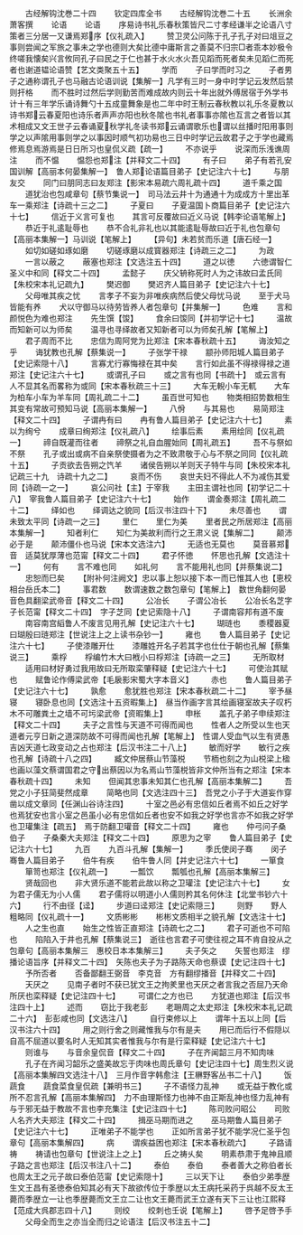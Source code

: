 <!-- { "loadSidebar": true } -->

　　古经解钩沈巻二十四
　　钦定四库全书
　　古经解钩沈巻二十五
　　长洲余萧客撰
　　论语
　　论语
　　序易诗书礼乐春秋策皆尺二寸孝经谦半之论语八寸策者三分居一又谦焉郑序【仪礼疏入】
　　赞卫灵公问陈于孔子孔子对曰俎豆之事则尝闻之军旅之事未之学也德则大矣比德中庸斯言之善莫不归宗□者乖本妙极令终嗟我懐矣兴言攸同孔子曰民之于仁也甚于水火水火吾见蹈而死者矣未见蹈仁而死者也谢道韫论语赞【艺文类聚五十五】
　　学而
　　子曰学而时习之
　　子者男子之通称谓孔子也马融古论语训说【集解一】凡学有三时一身中时学记云发然后禁则扞格
　　而不胜时过然后学则勤苦而难成故内则云十年出就外傅居宿于外学书计十有三年学乐诵诗舞勺十五成童舞象是也二年中时王制云春秋教以礼乐冬夏教以诗书郑云春夏阳也诗乐者声声亦阳也秋冬隂也书礼者事事亦隂也互言之者皆以其术相成又文王世子云春诵夏秋学礼冬读书郑云诵谓歌乐也谓以丝播时阳用事则学之以声隂用事则学之以事因时顺气初功易也三日中时学记云故君子之于学也藏焉修焉息焉游焉是日日所习也皇侃义疏【疏一】
　　不亦说乎
　　说深而乐浅谯周注
　　而不愠
　　愠怨也郑注【并释文二十四】
　　有子曰
　　弟子有若孔安国训解【高丽本何晏集解一】　鲁人郑论语篇目弟子【史记注六十七】
　　与朋友交
　　同门曰朋同志曰友郑注【影宋本易疏六周礼疏十四】
　　道千乘之国
　　道犹治也包咸章句【蔡节集说一】　司马法云井十为通通十为成成方十里出革车一乘郑注【诗疏十三之二】
　　子夏曰
　　子夏温国卜商篇目弟子【史记注六十七】
　　信近于义言可复也
　　其言可反覆故曰近义马说【韩李论语笔解上】
　　恭近于礼逺耻辱也
　　恭不合礼非礼也以其能逺耻辱故曰近于礼也包章句【高丽本集解一】马训说【笔解上】
　　【异句】未若贫而乐道【唐石经一】
　　如切如磋如琢如磨
　　切磋琢磨以成寳器郑注【诗疏三之二】
　　为政
　　一言以蔽之
　　蔽塞也郑注【文选注五十四】
　　道之以徳
　　六徳谓智仁圣义中和同【释文二十四】
　　孟懿子
　　庆父辀称死时人为之讳故曰孟氏同【朱校宋本礼记疏九】
　　樊迟御
　　樊迟齐人篇目弟子【史记注六十七】
　　父母唯其疾之忧
　　言孝子不妄为非唯疾病然后使父母忧马说
　　至于犬马皆能有养
　　犬以守御马以待劳皆养人者包章句【并集解一】
　　色难
　　言和颜悦色为难也郑注
　　先生馔【馂】
　　食余曰馂同【并初学记十七】
　　温故而知新可以为师矣
　　温寻也寻绎故者又知新者可以为师矣孔解【笔解上】
　　君子周而不比
　　忠信为周阿党为比郑注【宋本春秋疏十五】
　　诲汝知之乎
　　诲犹教也孔解【蔡集说一】
　　子张学干禄
　　颛孙师阳城人篇目弟子【史记索隠十八】
　　言寡尤行寡悔禄在其中矣
　　言行如此虽不得禄得禄之道郑注【史记注六十七】
　　或谓孔子曰
　　或之言有也同【书疏十】　或云言有人不显其名而畧称为或同【宋本春秋疏三十三】
　　大车无輗小车无軏
　　大车为柏车小车为羊车同【周礼疏二十二】
　　虽百世可知也
　　物类相招势数相生其变有常故可预知马说【高丽本集解一】
　　八佾
　　与其易也
　　易简郑注【释文二十四】
　　子谓冉有曰
　　冉有鲁人篇目弟子【史记注六十七】
　　素以为绚兮
　　成章曰绚郑注【仪礼疏八】
　　绘事后素
　　素用绘同【仪礼疏一】
　　禘自既灌而往者
　　禘祭之礼自血腥始同【周礼疏五】
　　吾不与祭如不祭
　　孔子或出或病不自亲祭使摄者为之不致肃敬于心与不祭之同同【仪礼疏十五】
　　子贡欲去告朔之饩羊
　　诸侯告朔以羊则天子特牛与同【朱校宋本礼记疏三十九　诗疏十九之二】
　　哀而不伤
　　哀世夫妇不得此人不为减伤其爱同【诗疏一之一】
　　哀公问社【主】于宰我
　　主田主谓社也同【初学记二十八】　宰我鲁人篇目弟子【史记注六十七】
　　始作
　　谓金奏郑注【周礼疏二十二】
　　绎如也
　　绎调达之貌同【后汉书注四十下】
　　未尽善也
　　谓未致太平同【诗疏一之三】
　　里仁
　　里仁为美
　　里者民之所居郑注【高丽本集解一】
　　知者利仁
　　知仁为美故利而行之王肃义说【集解二】
　　颠沛必于是
　　颠沛僵仆也马说【宋本文选注六】
　　无适也无莫也
　　莫音慕郑音　适莫犹厚薄也范甯【释文二十四】
　　君子怀徳
　　怀思也孔解【文选注十一】
　　何有
　　言不难也同
　　如礼何
　　言不能用礼也同【并蔡集说二】
　　忠恕而巳矣
　　【附补何注阙文】忠以事上恕以接下本一而已惟其人也【恵校相台岳氏本二】
　　事君数
　　数谓速数之数包章句【笔解上】　数世角翻何晏音色具翻梁武帝音【释文二十四】
　　公冶长
　　子谓公冶长
　　公冶长名芝字子长范甯【释文二十四】　字子芝同【史记索隐十八】
　　子谓南容邦有道不废
　　南容南宫縚鲁人不废言见用孔解【史记注六十七】
　　瑚琏也
　　黍稷器夏曰瑚殷曰琏郑注【世说注上之上读书杂钞一】
　　雍也
　　鲁人篇目弟子【史记注六十七】
　　子使漆雕开仕
　　漆雕姓开名子若其字也仕仕于朝也孔解【蔡集说三】
　　乘桴
　　桴编竹木大曰栰小曰桴郑注【诗疏一之三】
　　无所取材
　　适用曰材好勇过我用故曰无所取栾肇释疑【史记注六十七】
　　可使治其赋也
　　赋鲁论作傅梁武帝【毛扆影宋蜀大字本音义】
　　赤也
　　鲁人篇目弟子【史记注六十七】
　　孰愈
　　愈犹胜也郑注【宋本春秋疏二十二】
　　宰予昼寝
　　寝卧息也同【文选注十五资暇集上】　昼当作画字言其绘画寝室故夫子叹朽木不可雕粪土之墙不可圬梁武帝【资暇集上】
　　申枨
　　盖孔子弟子申续郑注【释文二十四】
　　夫子之言性与天道不可得而闻也
　　性者人之所受以生也天道者元亨日新之道深防故不可得而闻也孔解【笔解上】　性谓人受血气以生有贤愚吉凶天道七政变动之占也郑注【后汉书注二十八上】
　　敏而好学
　　敏行之疾也孔解【诗疏十八之四】
　　臧文仲居蔡山节藻棁
　　节栭也刻之为山棁梁上楹也画以藻文蔡谓国君之守出蔡因以为名焉山节藻棁皆非文仲所当有之郑注【宋本春秋疏十四】
　　未知
　　但闻其忠事未知其仁也孔解【高丽本集解二】
　　吾党之小子狂简斐然成章
　　简略也同【文选注四十三】　吾党之小子于大道妄作穿凿以成文章同【任渊山谷诗注四】
　　十室之邑必有忠信如丘者焉不如丘之好学也焉犹安也言小室之邑虽小必有忠信如丘者也安不如我之好学也言亦不如我之好学也卫瓘集注【疏五】　焉于防翻卫瓘音【释文二十四】
　　雍也
　　仲弓问子桑伯子
　　子桑秦大夫郑注【释文二十四】
　　原思为之宰
　　鲁人篇目弟子【史记注六十七】
　　九百
　　九百斗孔解【集解一】
　　季氏使闵子骞
　　闵子骞鲁人篇目弟子
　　伯牛有疾
　　伯牛鲁人同【并史记注六十七】
　　一箪食
　　箪笥也郑注【仪礼疏一】
　　一瓢饮
　　瓢瓠也孔解【高丽本集解三】
　　贤哉回也
　　非大贤乐道不能若此故以称之卫瓘注【史记注六十七】
　　女为君子儒无为小人儒
　　君子儒将以明道小人儒则矜其名何休注【北堂书钞六十六】
　　行不由径【迳】
　　步道曰迳郑注【史记索隠三】
　　则野
　　野人粗略同【仪礼疏十一】
　　文质彬彬
　　彬彬文质相半之貌孔解【文选注十七】
　　人之生也直
　　始生之性皆正直郑注【诗疏七之二】
　　君子可逝也不可陷也
　　陷陷入于井也孔解【蔡集说三】　逝往也言君子可使往视之耳不肯自投从之包章句【高丽本集解三　惠校日本本集解三】
　　夫子矢之
　　矢誓也郑注　缪播论语旨序【并释文二十四】　矢陈也夫子为子路陈天命也蔡谟【史记注四十七】
　　予所否者
　　否备鄙翻王弼音　李克音　方有翻缪播音【并释文二十四】
　　天厌之
　　见南子者时不获已犹文王之拘羑里也天厌之者言我之否屈乃天命所厌也栾释疑【史记注四十七】
　　可谓仁之方也已
　　方犹道也郑注【后汉书注四十上】
　　述而
　　窃比于我老彭
　　老耼周之太史郑注【朱校宋本礼记疏二十六】　彭彭咸也同【文选注八】
　　自行束修以上
　　谓年十五以上同【后汉书注六十四】
　　用之则行舍之则藏惟我与尔有是夫
　　用已而后行不假隠以自高不屈道以要名时人无知其实者惟我与尔有是行栾释疑【史记注六十七】
　　则谁与
　　与音余皇侃音【释文二十四】
　　子在齐闻韶三月不知肉味
　　孔子在齐闻习韶乐之盛美故忘于肉味也周氏章句【史记注四十七】周生烈义说【高丽本集解四文选注十八】　三月作音字韩愈注【王楙野客丛书二十八】
　　饭蔬食
　　蔬食菜食皇侃疏【兼明书三】
　　子不语怪力乱神
　　或无益于教化或所不忍言孔解【高丽本集解四】　力不由理斯怪力也神不由正斯乱神也怪力乱神有与于邪无益于教故不言也李充集注【史记注四十七】
　　陈司败问昭公
　　司败人名齐大夫郑注【释文二十四】
　　揖巫马期而进之
　　巫马期鲁人篇目弟子【史记注六十七】
　　正唯弟子不能学也
　　正如所言弟子犹不能学况仁圣乎包章句【高丽本集解四】
　　病
　　谓疾益困也郑注【宋本春秋疏六】
　　子路请祷
　　祷请也包章句【世说注上之上】
　　丘之祷乆矣
　　明素恭肃于鬼神且顺子路之言也郑注【后汉书注八十二】
　　泰伯
　　泰伯
　　泰者善大之称伯者长也周太王之元子故曰泰伯范甯【史记索隠十】
　　三以天下让
　　泰伯少弟季歴生文王昌有圣徳泰伯知其必有天下故欲传位于季歴以太王病托采药于呉越不反太王薨而季歴立一让也季歴薨而文王立二让也文王薨而武王立遂有天下三让也江熙释【范成大呉郡志四十八】
　　则绞
　　绞刺也壬说【笔解上】
　　啓予足啓予手
　　父母全而生之亦当全而归之论语注【后汉书注五十二】
